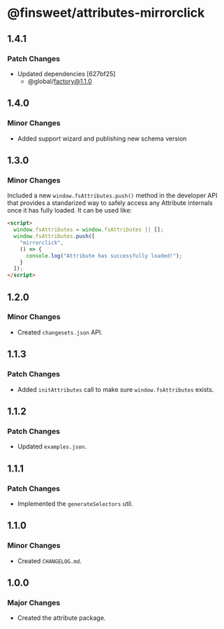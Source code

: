 # @finsweet/attributes-mirrorclick

## 1.4.1

### Patch Changes

- Updated dependencies [627bf25]
  - @global/factory@1.1.0

## 1.4.0

### Minor Changes

- Added support wizard and publishing new schema version

## 1.3.0

### Minor Changes

Included a new `window.fsAttributes.push()` method in the developer API that provides a standarized way to safely access any Attribute internals once it has fully loaded.
It can be used like:

```html
<script>
  window.fsAttributes = window.fsAttributes || [];
  window.fsAttributes.push([
    "mirrorclick",
    () => {
      console.log("Attribute has successfully loaded!");
    }
  ]);
</script>
```

## 1.2.0

### Minor Changes

- Created `changesets.json` API.

## 1.1.3

### Patch Changes

- Added `initAttributes` call to make sure `window.fsAttributes` exists.

## 1.1.2

### Patch Changes

- Updated `examples.json`.

## 1.1.1

### Patch Changes

- Implemented the `generateSelectors` util.

## 1.1.0

### Minor Changes

- Created `CHANGELOG.md`.

## 1.0.0

### Major Changes

- Created the attribute package.
